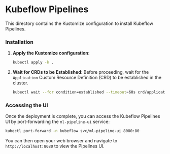# Kubeflow Pipelines

This directory contains the Kustomize configuration to install Kubeflow Pipelines.

### Installation

1. **Apply the Kustomize configuration**:

   ```bash
   kubectl apply -k .
   ```

2. **Wait for CRDs to be Established**:
   Before proceeding, wait for the `Application` Custom Resource Definition (CRD) to be established in the cluster.

   ```bash
   kubectl wait --for condition=established --timeout=60s crd/applications.app.k8s.io
   ```

### Accessing the UI

Once the deployment is complete, you can access the Kubeflow Pipelines UI by port-forwarding the `ml-pipeline-ui` service:

```bash
kubectl port-forward -n kubeflow svc/ml-pipeline-ui 8080:80
```

You can then open your web browser and navigate to `http://localhost:8080` to view the Pipelines UI.

